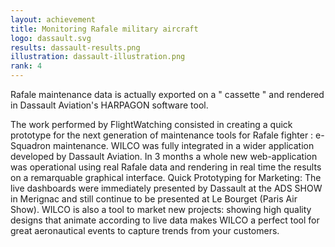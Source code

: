 ```yaml
---
layout: achievement
title: Monitoring Rafale military aircraft
logo: dassault.svg
results: dassault-results.png
illustration: dassault-illustration.png
rank: 4
---
```

Rafale maintenance data is actually exported on a " cassette " and rendered in Dassault Aviation's HARPAGON software tool.

The work performed by FlightWatching consisted in creating a quick prototype for the next generation of maintenance tools for Rafale fighter : e-Squadron maintenance. WILCO was fully integrated in a wider application developed by Dassault Aviation. In 3 months a whole new web-application was operational using real Rafale data and rendering in real time the results on a remarquable graphical interface. Quick Prototyping for Marketing: The live dashboards were immediately presented by Dassault at the ADS SHOW in Merignac and still continue to be presented at Le Bourget (Paris Air Show). WILCO is also a tool to market new projects: showing high quality designs that animate according to live data makes WILCO a perfect tool for great aeronautical events to capture trends from your customers.
